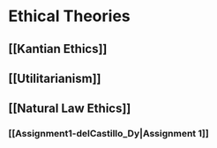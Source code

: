 # Ethical Theories

## [[Kantian Ethics]]
## [[Utilitarianism]]
## [[Natural Law Ethics]]


### [[Assignment1-delCastillo_Dy|Assignment 1]]
